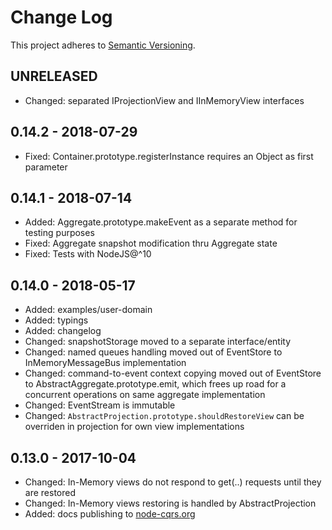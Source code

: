 # Change Log

This project adheres to [Semantic Versioning](http://semver.org/).

## UNRELEASED

* Changed: separated IProjectionView and IInMemoryView interfaces

## 0.14.2 - 2018-07-29

* Fixed: Container.prototype.registerInstance requires an Object as first parameter

## 0.14.1 - 2018-07-14

* Added: Aggregate.prototype.makeEvent as a separate method for testing purposes
* Fixed: Aggregate snapshot modification thru Aggregate state
* Fixed: Tests with NodeJS@^10

## 0.14.0 - 2018-05-17

* Added: examples/user-domain
* Added: typings
* Added: changelog
* Changed: snapshotStorage moved to a separate interface/entity
* Changed: named queues handling moved out of EventStore to InMemoryMessageBus implementation
* Changed: command-to-event context copying moved out of EventStore to AbstractAggregate.prototype.emit, which frees up road for a concurrent operations on same aggregate implementation
* Changed: EventStream is immutable
* Changed: `AbstractProjection.prototype.shouldRestoreView` can be overriden in projection for own view implementations

## 0.13.0 - 2017-10-04

* Changed: In-Memory views do not respond to get(..) requests until they are restored
* Changed: In-Memory views restoring is handled by AbstractProjection
* Added: docs publishing to [node-cqrs.org](https://www.node-cqrs.org)
